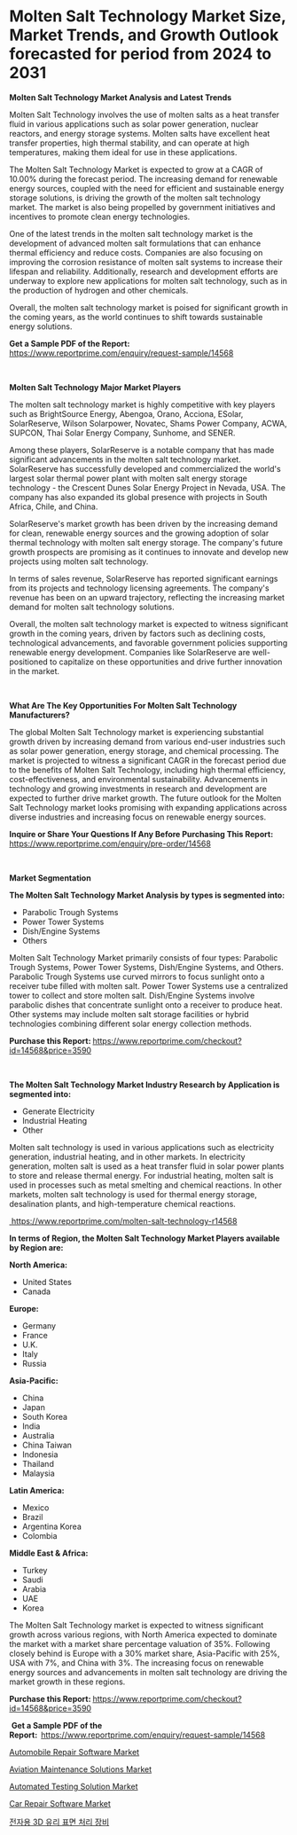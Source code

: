 <p><h1>Molten Salt Technology Market Size, Market Trends, and Growth Outlook forecasted for period from 2024 to 2031</h1></p><p><strong>Molten Salt Technology Market Analysis and Latest Trends</strong></p>
<p><p>Molten Salt Technology involves the use of molten salts as a heat transfer fluid in various applications such as solar power generation, nuclear reactors, and energy storage systems. Molten salts have excellent heat transfer properties, high thermal stability, and can operate at high temperatures, making them ideal for use in these applications.</p><p>The Molten Salt Technology Market is expected to grow at a CAGR of 10.00% during the forecast period. The increasing demand for renewable energy sources, coupled with the need for efficient and sustainable energy storage solutions, is driving the growth of the molten salt technology market. The market is also being propelled by government initiatives and incentives to promote clean energy technologies.</p><p>One of the latest trends in the molten salt technology market is the development of advanced molten salt formulations that can enhance thermal efficiency and reduce costs. Companies are also focusing on improving the corrosion resistance of molten salt systems to increase their lifespan and reliability. Additionally, research and development efforts are underway to explore new applications for molten salt technology, such as in the production of hydrogen and other chemicals.</p><p>Overall, the molten salt technology market is poised for significant growth in the coming years, as the world continues to shift towards sustainable energy solutions.</p></p>
<p><strong>Get a Sample PDF of the Report:&nbsp;</strong> <a href="https://www.reportprime.com/enquiry/request-sample/14568">https://www.reportprime.com/enquiry/request-sample/14568</a></p>
<p>&nbsp;</p>
<p><strong>Molten Salt Technology Major Market Players</strong></p>
<p><p>The molten salt technology market is highly competitive with key players such as BrightSource Energy, Abengoa, Orano, Acciona, ESolar, SolarReserve, Wilson Solarpower, Novatec, Shams Power Company, ACWA, SUPCON, Thai Solar Energy Company, Sunhome, and SENER. </p><p>Among these players, SolarReserve is a notable company that has made significant advancements in the molten salt technology market. SolarReserve has successfully developed and commercialized the world's largest solar thermal power plant with molten salt energy storage technology - the Crescent Dunes Solar Energy Project in Nevada, USA. The company has also expanded its global presence with projects in South Africa, Chile, and China.</p><p>SolarReserve's market growth has been driven by the increasing demand for clean, renewable energy sources and the growing adoption of solar thermal technology with molten salt energy storage. The company's future growth prospects are promising as it continues to innovate and develop new projects using molten salt technology.</p><p>In terms of sales revenue, SolarReserve has reported significant earnings from its projects and technology licensing agreements. The company's revenue has been on an upward trajectory, reflecting the increasing market demand for molten salt technology solutions.</p><p>Overall, the molten salt technology market is expected to witness significant growth in the coming years, driven by factors such as declining costs, technological advancements, and favorable government policies supporting renewable energy development. Companies like SolarReserve are well-positioned to capitalize on these opportunities and drive further innovation in the market.</p></p>
<p>&nbsp;</p>
<p><strong>What Are The Key Opportunities For Molten Salt Technology Manufacturers?</strong></p>
<p><p>The global Molten Salt Technology market is experiencing substantial growth driven by increasing demand from various end-user industries such as solar power generation, energy storage, and chemical processing. The market is projected to witness a significant CAGR in the forecast period due to the benefits of Molten Salt Technology, including high thermal efficiency, cost-effectiveness, and environmental sustainability. Advancements in technology and growing investments in research and development are expected to further drive market growth. The future outlook for the Molten Salt Technology market looks promising with expanding applications across diverse industries and increasing focus on renewable energy sources.</p></p>
<p><strong>Inquire or Share Your Questions If Any Before Purchasing This Report:</strong> <a href="https://www.reportprime.com/enquiry/pre-order/14568">https://www.reportprime.com/enquiry/pre-order/14568</a></p>
<p>&nbsp;</p>
<p><strong>Market Segmentation</strong></p>
<p><strong>The Molten Salt Technology Market Analysis by types is segmented into:</strong></p>
<p><ul><li>Parabolic Trough Systems</li><li>Power Tower Systems</li><li>Dish/Engine Systems</li><li>Others</li></ul></p>
<p><p>Molten Salt Technology Market primarily consists of four types: Parabolic Trough Systems, Power Tower Systems, Dish/Engine Systems, and Others. Parabolic Trough Systems use curved mirrors to focus sunlight onto a receiver tube filled with molten salt. Power Tower Systems use a centralized tower to collect and store molten salt. Dish/Engine Systems involve parabolic dishes that concentrate sunlight onto a receiver to produce heat. Other systems may include molten salt storage facilities or hybrid technologies combining different solar energy collection methods.</p></p>
<p><strong>Purchase this Report:&nbsp;</strong><a href="https://www.reportprime.com/checkout?id=14568&price=3590">https://www.reportprime.com/checkout?id=14568&price=3590</a></p>
<p>&nbsp;</p>
<p><strong>The Molten Salt Technology Market Industry Research by Application is segmented into:</strong></p>
<p><ul><li>Generate Electricity</li><li>Industrial Heating</li><li>Other</li></ul></p>
<p><p>Molten salt technology is used in various applications such as electricity generation, industrial heating, and in other markets. In electricity generation, molten salt is used as a heat transfer fluid in solar power plants to store and release thermal energy. For industrial heating, molten salt is used in processes such as metal smelting and chemical reactions. In other markets, molten salt technology is used for thermal energy storage, desalination plants, and high-temperature chemical reactions.</p></p>
<p><a href="https://www.reportprime.com/molten-salt-technology-r14568">&nbsp;https://www.reportprime.com/molten-salt-technology-r14568</a></p>
<p><strong>In terms of Region, the Molten Salt Technology Market Players available by Region are:</strong></p>
<p>
    <p> <strong> North America: </strong>
        <ul>
            <li>United States</li>
            <li>Canada</li>
        </ul>
        </p> 
    <p> <strong> Europe: </strong>
        <ul>
            <li>Germany</li>
            <li>France</li>
            <li>U.K.</li>
            <li>Italy</li>
            <li>Russia</li>
        </ul>
        </p> 
    <p> <strong> Asia-Pacific: </strong>
        <ul>
            <li>China</li>
            <li>Japan</li>
            <li>South Korea</li>
            <li>India</li>
            <li>Australia</li>
            <li>China Taiwan</li>
            <li>Indonesia</li>
            <li>Thailand</li>
            <li>Malaysia</li>
        </ul>
        </p> 
    <p> <strong> Latin America: </strong>
        <ul>
            <li>Mexico</li>
            <li>Brazil</li>
            <li>Argentina Korea</li>
            <li>Colombia</li>
        </ul>
        </p> 
    <p> <strong> Middle East & Africa: </strong>
        <ul>
            <li>Turkey</li>
            <li>Saudi</li>
            <li>Arabia</li>
            <li>UAE</li>
            <li>Korea</li>
        </ul>
    </p>
    </p>
<p><p>The Molten Salt Technology market is expected to witness significant growth across various regions, with North America expected to dominate the market with a market share percentage valuation of 35%. Following closely behind is Europe with a 30% market share, Asia-Pacific with 25%, USA with 7%, and China with 3%. The increasing focus on renewable energy sources and advancements in molten salt technology are driving the market growth in these regions.</p></p>
<p><strong>Purchase this Report: </strong><a href="https://www.reportprime.com/checkout?id=14568&price=3590">https://www.reportprime.com/checkout?id=14568&price=3590</a></p>
<p>&nbsp;<strong>Get a Sample PDF of the Report:&nbsp;&nbsp;</strong><a href="https://www.reportprime.com/enquiry/request-sample/14568">https://www.reportprime.com/enquiry/request-sample/14568</a></p>
<p><strong></strong></p>
<p><p><a href="https://github.com/ajiariaa/Market-Research-Report-List-2/blob/main/automobile-repair-software-market.md">Automobile Repair Software Market</a></p><p><a href="https://github.com/velmabcooper52024/Market-Research-Report-List-1/blob/main/aviation-maintenance-solutions-market.md">Aviation Maintenance Solutions Market</a></p><p><a href="https://github.com/Graham1Dianne/Market-Research-Report-List-1/blob/main/automated-testing-solution-market.md">Automated Testing Solution Market</a></p><p><a href="https://github.com/KavonHansen645/Market-Research-Report-List-1/blob/main/car-repair-software-market.md">Car Repair Software Market</a></p><p><a href="https://github.com/konokaryan/Market-Research-Report-List-2/blob/main/9003319107805.md">전자용 3D 유리 표면 처리 장비</a></p></p>